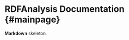 RDFAnalysis Documentation                     {#mainpage}
=========================

**Markdown** skeleton.
